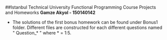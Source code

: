 ##Istanbul Technical University Functional Programming Course Projects and Homeworks
**Gamze Akyol - 150140142**

- The solutions of the first bonus homework can be found under Bonus1 folder. Different files are constructed for each different questions named " Question_* " where * = 1:5. 

